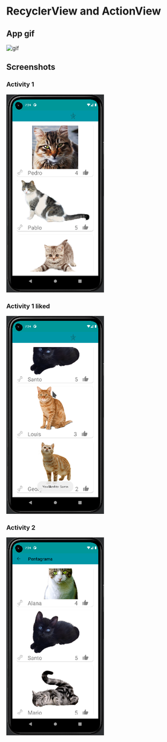 # RecyclerView and ActionView


## App gif

![gif](https://github.com/AlanDCha/RecyclerView_ActionView/blob/main/imgs/application.gif)

## Screenshots

### Activity 1

![image](https://github.com/AlanDCha/RecyclerView_ActionView/blob/main/imgs/activity1.png)

### Activity 1 **liked**

![image](https://github.com/AlanDCha/RecyclerView_ActionView/blob/main/imgs/card_liked.png)

### Activity 2

![image](https://github.com/AlanDCha/RecyclerView_ActionView/blob/main/imgs/activity2.png)